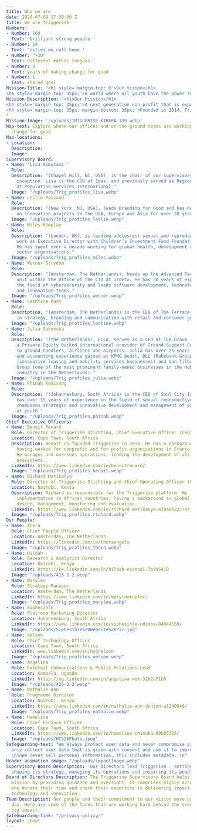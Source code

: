 ```yaml
---
title: Who we are
date: 2020-07-09 17:30:00 Z
Title: We are Triggerise
Numbers:
- Number: 160
  Text: 'brilliant strong people '
- Number: 14
  Text: 'cities we call home '
- Number: "+10"
  Text: different mother tongues
- Number: 8
  Text: years of making change for good
- Number: 1
  Text: shared goal
Mission-Title: "<h1 style='margin-top: 0'>Our Vision</h1>
<h4 style='margin-top: 35px;'>A world where all youth have the power to choose where, when, and how they meet their sexual reproductive health needs</h4>"
Mission-Description: "<h1>Our Mission</h1>
<h4 style='margin-top: 35px;'>A next-generation non-profit that is exponentially more efficient at delivering scalable and verified sexual reproductive health impact for sub-Saharan African youth</h4>
<h4 style='margin-top: 35px; margin-bottom: 35px;'>Founded in 2014, Triggerise currently works in six sub-Saharan countries. We are rapidly expanding, creating positive impact at scale wherever we go</h4>
"
Mission-Image: '/uploads/TRIGGERISE-KIBERA-139.webp'
Map-text: Explore where our offices and on-the-ground teams are working to trigger
  change for good
Map-locations:
- Location: 
  Description: 
  Image: 
Supervisory Board:
- Name: 'Lisa Simutami '
  Role: 
  Description: "(Chapel Hill, NC, USA), is the chair of our supervisory board since
    inception. Lisa is the COO of Ipas, and previously served as Regional Director
    at Population Services International."
  Image: "/uploads/Trig_profiles_lisa.webp"
- Name: Leslie Pascaud
  Role: 
  Description: "(New York, NJ, USA), leads Branding for Good and has been working
    on innovation projects in the USA, Europe and Asia for over 20 years."
  Image: "/uploads/Trig_profiles_leslie.webp"
- Name: Miles Kemplay
  Role: 
  Description: "(London, UK), is leading adolescent sexual and reproductive health
    work as Executive Director with Children’s Investment Fund Foundation since 2016.
    He has spent over a decade working for global health, development and private
    sector organisations."
  Image: "/uploads/Trig_profiles_miles.webp"
- Name: Werner Strydom
  Role: 
  Description: "(Amsterdam, The Netherlands), heads up the Advanced Technology & Innovation
    unit within the Office of the CTO at Irdeto. He has 30 years of experience in
    the field of cybersecurity and leads software development, technology research,
    and innovation teams."
  Image: "/uploads/Trig_profiles_werner.webp"
- Name: Leontine Gast
  Role: 
  Description: "(Amsterdam, The Netherlands) is the CEO of The Terrace. She works
    in strategy, branding and communication with retail and consumer goods organisations. "
  Image: "/uploads/Trig_profiles_leotine.webp"
- Name: Julia Sakovska
  Role: 
  Description: "(the Netherlands), FCCA, serves as a CFO at TCR Group (Brussels),
    a Private Equity backed international provider of Ground Support Equipment (GSE)
    to ground handlers, airlines and airports. Julia has over 25 years of finance
    and accounting experience gained at KPMG Audit, DLL (Rabobank Group), Athlon International
    (innovative leasing and mobility services businesses) and Van Tilburg-Bastianen
    Group (one of the most prominent family-owned businesses in the mobility services
    industry in the Netherlands)."
  Image: "/uploads/Trig_profiles_julia.webp"
- Name: Phinah Kodisang
  Role: 
  Description: "(Johannesburg, South Africa) is the CEO of Soul City Institute. She
    has over 15 years of experience in the field of sexual reproductive health and
    champions strategic and innovative development and management of programmes aimed
    at youth."
  Image: "/uploads/Trig_profiles_phinah.webp"
Chief Executive Officers:
- Name: Benoit Renard
  Role: Director of Triggerise Stichting, Chief Executive Officer (CEO) and Co-founder
  Location: Cape Town, South Africa
  Description: Benoit co-founded Triggerise in 2014. He has a background in Marketing,
    having worked for nonprofit and for-profit organisations in France and Africa.
    He manages and oversees operations, leading the development of all the Triggerise
    ecosystems.
  LinkedIn: https://www.linkedin.com/in/benoitrenard/
  Image: "/uploads/Trig_profiles_benoit.webp"
- Name: Richard Matikanya
  Role: Director of Triggerise Stichting and Chief Operating Officer (COO)
  Location: Nairobi, Kenya
  Description: Richard is responsible for the Triggerise platform. He leads project
    implementation in African countries, having a background in global health program
    design, management, monitoring and evaluation.
  LinkedIn: https://www.linkedin.com/in/richard-matikanya-a70a6b22/?originalSubdomain=ke
  Image: "/uploads/Trig_profiles_richard.webp"
Our People:
- Name: Thera
  Role: Chief People Officer
  Location: Amsterdam, The Netherlands
  LinkedIn: https://linkedin.com/in/theraengels
  Image: "/uploads/Trig_profiles_thera.webp"
- Name: Hildah
  Role: Research & Analytics Director
  Location: Nairobi, Kenya
  LinkedIn: https://ke.linkedin.com/in/hildah-essendi-7b995410
  Image: "/uploads/415-1-2.webp"
- Name: Marylou
  Role: Strategy Manager
  Location: Amsterdam, The Netherlands
  LinkedIn: https://www.linkedin.com/in/maryloukupfer/
  Image: "/uploads/Trig_profiles_marylou.webp"
- Name: Siphesihle
  Role: Platform Marketing Director
  Location: Johannesburg, South Africa
  LinkedIn: https://www.linkedin.com/in/siphesihle-ndimba-84044559/
  Image: "/uploads/Siphesihle%20Website%20Pic.jpg"
- Name: Nelson
  Role: Chief Technology Officer
  Location: Cape Town, South Africa
  LinkedIn: www.linkedin.com/in/nognelson
  Image: "/uploads/Trig_profiles_nelson.webp"
- Name: Angelina
  Role: External Communications & Public Relations Lead
  Location: Kampala, Uganda
  LinkedIn: https://ug.linkedin.com/in/angelina-wik-3162a71b5
  Image: "/uploads/426-2-2.webp"
- Name: Nathalie-Ann
  Role: Programme Director
  Location: Nairobi, Kenya
  LinkedIn: https://www.linkedin.com/in/nathalie-ann-donjon-a1140946/
  Image: "/uploads/Trig_profiles_nathalie.webp"
- Name: Hameline
  Role: Chief Finance Officer
  Location: Cape Town, South Africa
  LinkedIn: https://www.linkedin.com/in/hameline-chimuka-60b05325/
  Image: "/uploads/HC%20Photo.jpeg"
Safeguarding-text: "We always protect user data and never compromise privacy. \n\nWe
  only collect user data that is given with consent and use it to improve our product.
  \n\nWe never sell personal information, this includes metadata. \n"
Header animation image: "/uploads/impactImage.webp"
Supervisory Board Description: 'Our Directors lead Triggerise - setting its vision,
  shaping its strategy, managing its operations and inspiring its people. '
Board of Directors Description: The Triggerise Supervisory Board helps fulfil our
  mission by providing guidance and oversight. It comprises highly accomplished professionals
  who donate their time and share their expertise in delivering impact at scale using
  technology and innovation.
Team Description: Our people and their commitment to our vision move us forward every
  day. Here are some of the faces that are working hard behind the scenes to create
  big impact.
SafeGuarding-link: "/privacy-policy/"
layout: about
---
```


